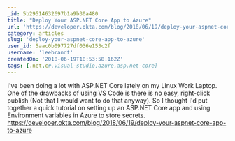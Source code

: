 ```yaml
---
_id: 5b29514632697b1a9b30a480
title: "Deploy Your ASP.NET Core App to Azure"
url: 'https://developer.okta.com/blog/2018/06/19/deploy-your-aspnet-core-app-to-azure'
category: articles
slug: 'deploy-your-aspnet-core-app-to-azure'
user_id: 5aac0b097727df036e153c2f
username: 'leebrandt'
createdOn: '2018-06-19T18:53:58.162Z'
tags: [.net,c#,visual-studio,azure,asp.net-core]
---
```


I've been doing a lot with ASP.NET Core lately on my Linux Work Laptop. One of the drawbacks of using VS Code is there is no easy, right-click publish (Not that I would want to do that anyway). So I thought I'd put together a quick tutorial on setting up an ASP.NET Core app and using Environment variables in Azure to store secrets. https://developer.okta.com/blog/2018/06/19/deploy-your-aspnet-core-app-to-azure
